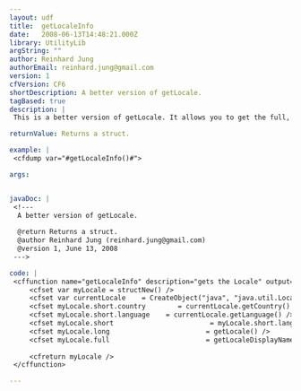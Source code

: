 ```yaml
---
layout: udf
title:  getLocaleInfo
date:   2008-06-13T14:48:21.000Z
library: UtilityLib
argString: ""
author: Reinhard Jung
authorEmail: reinhard.jung@gmail.com
version: 1
cfVersion: CF6
shortDescription: A better version of getLocale.
tagBased: true
description: |
 This is a better version of getLocale. It allows you to get the full, long, and short version of the current locale.

returnValue: Returns a struct.

example: |
 <cfdump var="#getLocaleInfo()#">

args:


javaDoc: |
 <!---
  A better version of getLocale.
  
  @return Returns a struct. 
  @author Reinhard Jung (reinhard.jung@gmail.com) 
  @version 1, June 13, 2008 
 --->

code: |
 <cffunction name="getLocaleInfo" description="gets the Locale" output="false">
     <cfset var myLocale = structNew() />
     <cfset var currentLocale    = CreateObject("java", "java.util.Locale").getDefault() />
     <cfset myLocale.short.country        = currentLocale.getCountry() />
     <cfset myLocale.short.language    = currentLocale.getLanguage() />
     <cfset myLocale.short                        = myLocale.short.language &'_' &myLocale.short.country />
     <cfset myLocale.long                        = getLocale() />
     <cfset myLocale.full                        = getLocaleDisplayName() />
 
     <cfreturn myLocale />
 </cffunction>

---
```


